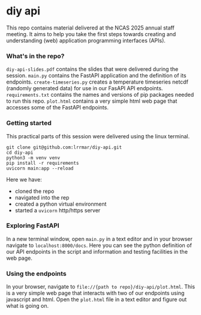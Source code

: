 # diy api

This repo contains material delivered at the NCAS 2025 annual staff meeting. It aims to help you take the first steps towards creating and understanding (web) application programming interfaces (APIs).

### What's in the repo?

`diy-api-slides.pdf` contains the slides that were delivered during the session.
`main.py` contains the FastAPI application and the definition of its endpoints.
`create-timeseries.py` creates a temperature timeseries netcdf (randomly generated data) for use in our FasAPI API endpoints.
`requirements.txt` contains the names and versions of pip packages needed to run this repo.
`plot.html` contains a very simple html web page that accesses some of the FastAPI endpoints.

### Getting started

This practical parts of this session were delivered using the linux terminal.

```
git clone git@github.com:lrrmar/diy-api.git
cd diy-api
python3 -m venv venv
pip install -r requirements
uvicorn main:app --reload
```

Here we have:
- cloned the repo
- navigated into the rep
- created a python virtual environment
- started a `uvicorn` http/https server



### Exploring FastAPI

In a new terminal window, open `main.py` in a text editor and in your browser navigate to `localhost:8000/docs`. Here you can see the python definition of our API endpoints in the script and information and testing facilities in the web page.



### Using the endpoints

In your browser, navigate to `file://{path to repo}/diy-api/plot.html`. This is a very simple web page that interacts with two of our endpoints using javascript and html. Open the `plot.html` file in a text editor and figure out what is going on.
